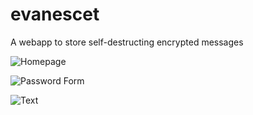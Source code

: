 # evanescet
A webapp to store self-destructing encrypted messages


![Homepage](https://cdn.discordapp.com/attachments/698222945155153951/775002569113600000/unknown.png)

![Password Form](https://cdn.discordapp.com/attachments/698222945155153951/775002744741167124/unknown.png)

![Text](https://cdn.discordapp.com/attachments/698222945155153951/775004379480457256/unknown.png)
